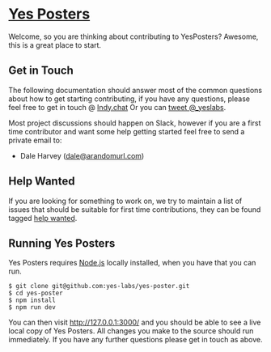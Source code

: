 [Yes Posters](https://posters.yelabs.scot/)
==================================================

Welcome, so you are thinking about contributing to YesPosters? Awesome, this is a great place to start.

Get in Touch
------------

The following documentation should answer most of the common questions about how to get starting contributing, if you have any questions, please feel free to get in touch @ [Indy.chat](https://indy.chat) Or you can [tweet @_yeslabs](http://twitter.com/_yeslabs).

Most project discussions should happen on Slack, however if you are a first time contributor and want some help getting started feel free to send a private email to:

 * Dale Harvey (dale@arandomurl.com)

Help Wanted
----------------

If you are looking for something to work on, we try to maintain a list of issues that should be suitable for first time contributions, they can be found tagged [help wanted](https://github.com/yes-labs/yes-poster/issues?q=is%3Aissue+is%3Aopen+label%3A%22help+wanted%22).

Running Yes Posters
--------------------------------------

Yes Posters requires [Node.js](https://nodejs.org/en/) locally installed, when you have that you can run.

    $ git clone git@github.com:yes-labs/yes-poster.git
    $ cd yes-poster
    $ npm install
    $ npm run dev

You can then visit http://127.0.0.1:3000/ and you should be able to see a live local copy of Yes Posters. All changes you make to the source should run immediately. If you have any further questions please get in touch as above.
